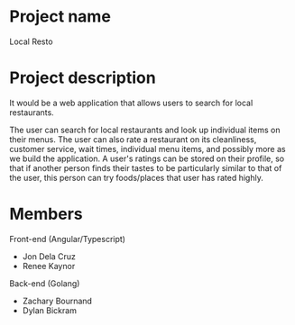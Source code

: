 # Project name
Local Resto

# Project description
It would be a web application that allows users to search for local restaurants.

The user can search for local restaurants and look up individual items on their menus. 
The user can also rate a restaurant on its cleanliness, customer service, wait times, individual menu items, and possibly more as we build the application. 
A user's ratings can be stored on their profile, so that if another person finds their tastes to be particularly similar to that of the user, this person can try foods/places that user has rated highly.

# Members
Front-end (Angular/Typescript)
- Jon Dela Cruz
- Renee Kaynor

Back-end (Golang)
- Zachary Bournand
- Dylan Bickram
